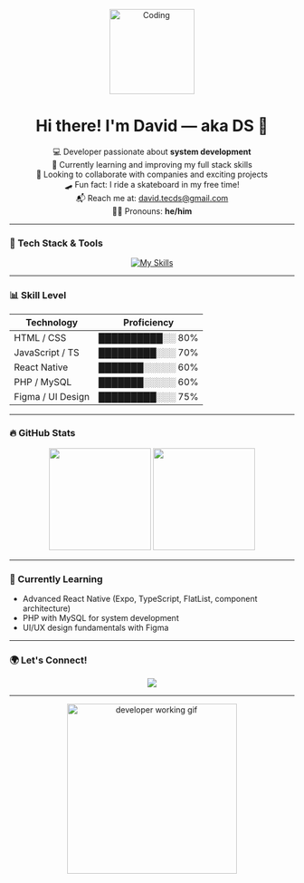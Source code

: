 <!-- Banner animado no topo -->
<p align="center">
  <img src="https://media.giphy.com/media/13HgwGsXF0aiGY/giphy.gif" width="150px" alt="Coding" />
</p>

<h1 align="center">Hi there! I'm <strong>David</strong> — aka <strong>DS</strong> 👋</h1>

<p align="center">
  💻 Developer passionate about <strong>system development</strong><br>
  🌱 Currently learning and improving my full stack skills<br>
  🤝 Looking to collaborate with companies and exciting projects<br>
  🛹 Fun fact: I ride a skateboard in my free time!<br>
  📬 Reach me at: <a href="mailto:david.tecds@gmail.com">david.tecds@gmail.com</a><br>
  👨‍💻 Pronouns: <strong>he/him</strong>
</p>

---

### 🚀 Tech Stack & Tools

<p align="center">
  <a href="https://skillicons.dev">
    <img src="https://skillicons.dev/icons?i=html,css,js,ts,react,nodejs,php,mysql,figma,github&perline=8" alt="My Skills" />
  </a>
</p>

---

### 📊 Skill Level

| Technology          | Proficiency       |
|---------------------|-------------------|
| HTML / CSS          | ██████████░░ 80%  |
| JavaScript / TS     | █████████░░░ 70%  |
| React Native        | ███████░░░░░ 60%  |
| PHP / MySQL         | ███████░░░░░ 60%  |
| Figma / UI Design   | █████████░░░ 75%  |

---

### 🔥 GitHub Stats

<p align="center">
  <img height="180em" src="https://github-readme-stats.vercel.app/api?username=DS-GITH&show_icons=true&theme=tokyonight&hide_border=true" />
  <img height="180em" src="https://github-readme-stats.vercel.app/api/top-langs/?username=DS-GITH&layout=compact&theme=tokyonight&hide_border=true" />
</p>

---

### 🧠 Currently Learning

- Advanced React Native (Expo, TypeScript, FlatList, component architecture)
- PHP with MySQL for system development
- UI/UX design fundamentals with Figma

---

### 🌍 Let's Connect!

<p align="center">
  <a href="mailto:david.tecds@gmail.com"><img src="https://img.shields.io/badge/email-david.tecds@gmail.com-blue?style=for-the-badge&logo=gmail" /></a>
</p>

---

<p align="center">
  <img src="https://media.giphy.com/media/dWesBcTLavkZuG35MI/giphy.gif" width="300px" alt="developer working gif" />
</p>
